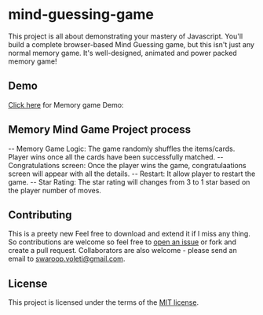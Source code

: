 # mind-guessing-game
This project is all about demonstrating your mastery of Javascript. You'll build a complete browser-based Mind Guessing game, but this isn't just any normal memory game. It's well-designed, animated and power packed memory game!

## Demo
[Click here](memory-game-demo.mov) for Memory game Demo:


## Memory Mind Game Project process

-- Memory Game Logic: The game randomly shuffles the items/cards. Player wins once all the cards have been successfully matched.
-- Congratulations screen: Once the player wins the game, congratulaations screen will appear with all the details.
-- Restart: It allow player to restart the game. 
-- Star Rating: The star rating will changes from 3 to 1 star based on the player number of moves.

## Contributing

This is a preety new Feel free to download and extend it if I miss any thing. So contributions are welcome so feel free to [open an issue](https://github.com/voletiswaroop/mind-guessing-game/issues) or fork and create a pull request. Collaborators are also welcome - please send an email to swaroop.voleti@gmail.com.

## License 

This project is licensed under the terms of the [MIT license](https://github.com/voletiswaroop/mind-guessing-game/blob/master/LICENSE).
